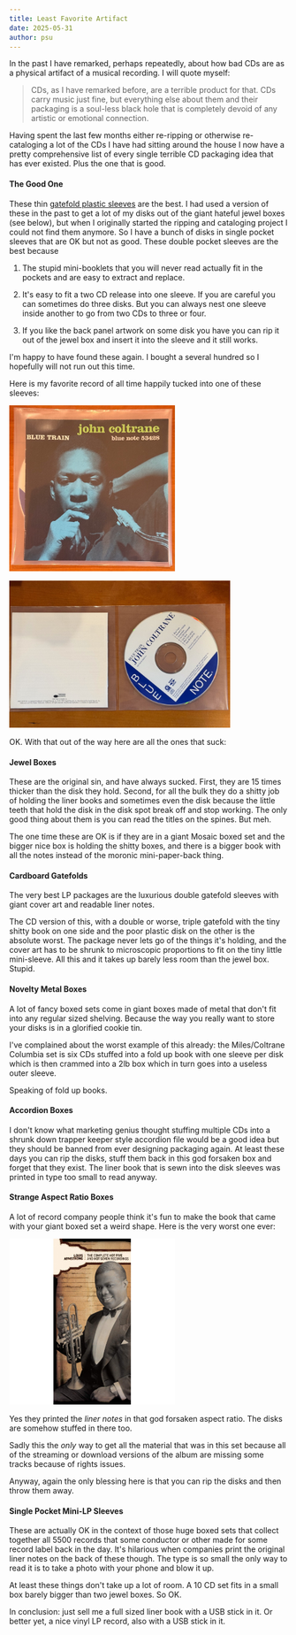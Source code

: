 ```yaml
---
title: Least Favorite Artifact
date: 2025-05-31
author: psu
---
```


In the past I have remarked, perhaps repeatedly, about how bad CDs are as a physical
artifact of a musical recording. I will quote myself:

> CDs, as I have remarked before, are a terrible product for that. CDs carry music just
fine, but everything else about them and their packaging is a soul-less black hole that is
completely devoid of any artistic or emotional connection.

Having spent the last few months either re-ripping or otherwise re-cataloging a lot of the
CDs I have had sitting around the house I now have a pretty comprehensive list of every
single terrible CD packaging idea that has ever existed. Plus the one that is good.

#### The Good One

These thin [gatefold plastic
sleeves](https://slim-disc.com/products/cd-storage-system-double-pocket) are the best. I
had used a version of these in the past to get a lot of my disks out of the giant hateful
jewel boxes (see below), but when I originally started the ripping and cataloging project
I could not find them anymore. So I have a bunch of disks in single pocket sleeves that
are OK but not as good. These double pocket sleeves are the best because

1. The stupid mini-booklets that you will never read actually fit in the pockets and are
   easy to extract and replace.

1. It's easy to fit a two CD release into one sleeve. If you are careful you can sometimes do
   three disks. But you can always nest one sleeve inside another to go from two CDs to
   three or four.
   
1. If you like the back panel artwork on some disk you have you can rip it out of the
   jewel box and insert it into the sleeve and it still works.

I'm happy to have found these again. I bought a several hundred so I hopefully will not
run out this time.

Here is my favorite record of all time happily tucked into one of these sleeves:

> <a href="../images/IMG_9756.jpg">
<img src="../images/IMG_9756-small.jpg" width=300></a>

> <a href="../images/IMG_9760_jpg.jpg">
<img src="../images/IMG_9760_jpg-small.jpg" width=400></a>

OK. With that out of the way here are all the ones that suck:

#### Jewel Boxes

These are the original sin, and have always sucked. First, they are 15 times thicker than
the disk they hold. Second, for all the bulk they do a shitty job of holding the liner
books and sometimes even the disk because the little teeth that hold the disk in the disk
spot break off and stop working. The only good thing about them is you can read the titles
on the spines. But meh.

The one time these are OK is if they are in a giant Mosaic boxed set and the bigger nice
box is holding the shitty boxes, and there is a bigger book with all the notes instead of
the moronic mini-paper-back thing.

#### Cardboard Gatefolds

The very best LP packages are the luxurious double gatefold sleeves with giant cover art
and readable liner notes.

The CD version of this, with a double or worse, triple gatefold with the tiny shitty book
on one side and the poor plastic disk on the other is the absolute worst. The package
never lets go of the things it's holding, and the cover art has to be shrunk to
microscopic proportions to fit on the tiny little mini-sleeve. All this and it takes up
barely less room than the jewel box. Stupid.

#### Novelty Metal Boxes

A lot of fancy boxed sets come in giant boxes made of metal that don't fit into any
regular sized shelving. Because the way you really want to store your disks is in a
glorified cookie tin.

I've complained about the worst example of this already: the Miles/Coltrane Columbia set
is six CDs stuffed into a fold up book with one sleeve per disk which is then crammed into
a 2lb box which in turn goes into a useless outer sleeve.

Speaking of fold up books.

#### Accordion Boxes

I don't know what marketing genius thought stuffing multiple CDs into a shrunk down
trapper keeper style accordion file would be a good idea but they should be banned from
ever designing packaging again. At least these days you can rip the disks, stuff them back
in this god forsaken box and forget that they exist. The liner book that is sewn into the
disk sleeves was printed in type too small to read anyway.

#### Strange Aspect Ratio Boxes

A lot of record company people think it's fun to make the book that came with your giant
boxed set a weird shape. Here is the very worst one ever:

> <a href="../images/hot-fives.jpg">
<img src="../images/hot-fives.jpg" width=300></a>

Yes they printed the _liner notes_ in that god forsaken aspect ratio. The disks are
somehow stuffed in there too.

Sadly this the _only_ way to get all the material that was in this set because all of the
streaming or download versions of the album are missing some tracks because of rights
issues.

Anyway, again the only blessing here is that you can rip the disks and then throw them
away.

#### Single Pocket Mini-LP Sleeves

These are actually OK in the context of those huge boxed sets that collect together all
5500 records that some conductor or other made for some record label back in the day. It's
hilarious when companies print the original liner notes on the back of these though. The
type is so small the only way to read it is to take a photo with your phone and blow it
up.

At least these things don't take up a lot of room. A 10 CD set fits in a small box barely
bigger than two jewel boxes. So OK.

In conclusion: just sell me a full sized liner book with a USB stick in it. Or better yet,
a nice vinyl LP record, also with a USB stick in it.
